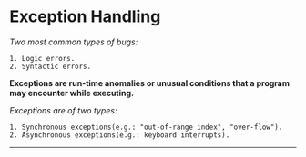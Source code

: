 # Exception Handling

_Two most common types of bugs:_

	1. Logic errors.
	2. Syntactic errors.


**Exceptions are run-time anomalies or unusual conditions that a program may encounter while executing.**


_Exceptions are of two types:_

	1. Synchronous exceptions(e.g.: "out-of-range index", "over-flow").
	2. Asynchronous exceptions(e.g.: keyboard interrupts).


---
